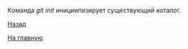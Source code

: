 Команда *git init* инициилизирует существующий коталог.

[Назад](GitHub.md)

[На главную](readme.md)